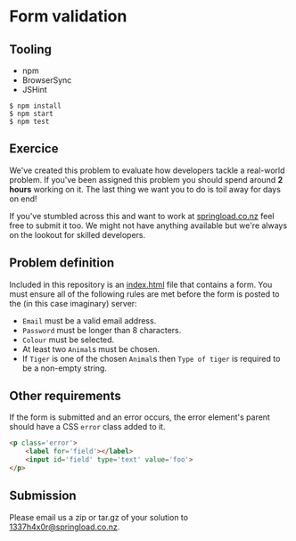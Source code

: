 Form validation
=======================

## Tooling

- npm
- BrowserSync
- JSHint

~~~
$ npm install
$ npm start
$ npm test
~~~

## Exercice

We've created this problem to evaluate how developers tackle a real-world problem. If you've been assigned this problem you should spend around **2 hours** working on it. The last thing we want you to do is toil away for days on end!

If you've stumbled across this and want to work at [springload.co.nz](http://springload.co.nz) feel free to submit it too. We might not have anything available but we're always on the lookout for skilled developers.

## Problem definition
Included in this repository is an [index.html](https://raw.githubusercontent.com/springload/form-validation-problem/master/index.html) file that contains a form. You must ensure all of the following rules are met before the form is posted to the (in this case imaginary) server:

* `Email` must be a valid email address.
* `Password` must be longer than 8 characters.
* `Colour` must be selected.
* At least two `Animal`s must be chosen.
* If `Tiger` is one of the chosen `Animal`s then `Type of tiger` is required to be a non-empty string.

## Other requirements
If the form is submitted and an error occurs, the error element's parent should have a CSS `error` class added to it.
```html
<p class='error'>
    <label for='field'></label>
    <input id='field' type='text' value='foo'>
</p>
```

## Submission
Please email us a zip or tar.gz of your solution to 1337h4x0r@springload.co.nz.
